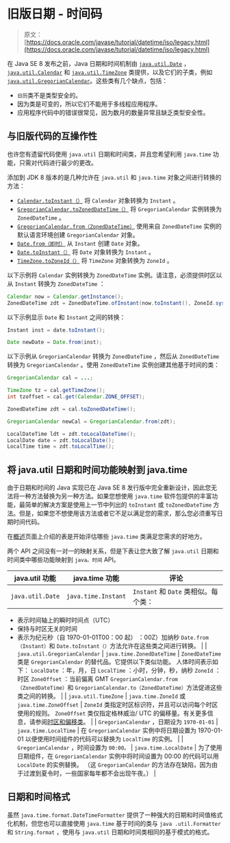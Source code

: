 # 旧版日期 - 时间码

> 原文： [https://docs.oracle.com/javase/tutorial/datetime/iso/legacy.html](https://docs.oracle.com/javase/tutorial/datetime/iso/legacy.html)

在 Java SE 8 发布之前，Java 日期和时间机制由 [`java.util.Date`](https://docs.oracle.com/javase/8/docs/api/java/util/Date.html) ， [`java.util.Calendar`](https://docs.oracle.com/javase/8/docs/api/java/util/Calendar.html) 和 [`java.util.TimeZone`](https://docs.oracle.com/javase/8/docs/api/java/util/TimeZone.html) 类提供，以及它们的子类，例如 [`java.util.GregorianCalendar`](https://docs.oracle.com/javase/8/docs/api/java/util/GregorianCalendar.html)。这些类有几个缺点，包括：

*   `日历`类不是类型安全的。
*   因为类是可变的，所以它们不能用于多线程应用程序。
*   应用程序代码中的错误很常见，因为数月的数量异常且缺乏类型安全性。

## 与旧版代码的互操作性

也许您有遗留代码使用 `java.util` 日期和时间类，并且您希望利用 `java.time` 功能，只需对代码进行最少的更改。

添加到 JDK 8 版本的是几种允许在 `java.util` 和 `java.time` 对象之间进行转换的方法：

*   [`Calendar.toInstant（）`](https://docs.oracle.com/javase/8/docs/api/java/util/Calendar.html#toInstant--) 将 `Calendar` 对象转换为 `Instant` 。
*   [`GregorianCalendar.toZonedDateTime（）`](https://docs.oracle.com/javase/8/docs/api/java/util/GregorianCalendar.html#toZonedDateTime--) 将 `GregorianCalendar` 实例转换为 `ZonedDateTime` 。
*   [`GregorianCalendar.from（ZonedDateTime）`](https://docs.oracle.com/javase/8/docs/api/java/util/GregorianCalendar.html#from-java.time.ZonedDateTime-) 使用来自 `ZonedDateTime` 实例的默认语言环境创建 `GregorianCalendar` 对象。
*   [`Date.from（即时）`](https://docs.oracle.com/javase/8/docs/api/java/util/Date.html#from-java.time.Instant-) 从 `Instant` 创建 `Date` 对象。
*   [`Date.toInstant（）`](https://docs.oracle.com/javase/8/docs/api/java/util/Date.html#toInstant--) 将 `Date` 对象转换为 `Instant` 。
*   [`TimeZone.toZoneId（）`](https://docs.oracle.com/javase/8/docs/api/java/util/TimeZone.html#toZoneId--) 将 `TimeZone` 对象转换为 `ZoneId` 。

以下示例将 `Calendar` 实例转换为 `ZonedDateTime` 实例。请注意，必须提供时区以从 `Instant` 转换​​为 `ZonedDateTime` ：

```java
Calendar now = Calendar.getInstance();
ZonedDateTime zdt = ZonedDateTime.ofInstant(now.toInstant(), ZoneId.systemDefault()));

```

以下示例显示 `Date` 和 `Instant` 之间的转换：

```java
Instant inst = date.toInstant();

Date newDate = Date.from(inst);

```

以下示例从 `GregorianCalendar` 转换为 `ZonedDateTime` ，然后从 `ZonedDateTime` 转换​​为 `GregorianCalendar` 。使用 `ZonedDateTime` 实例创建其他基于时间的类：

```java
GregorianCalendar cal = ...;

TimeZone tz = cal.getTimeZone();
int tzoffset = cal.get(Calendar.ZONE_OFFSET);

ZonedDateTime zdt = cal.toZonedDateTime();

GregorianCalendar newCal = GregorianCalendar.from(zdt);

LocalDateTime ldt = zdt.toLocalDateTime();
LocalDate date = zdt.toLocalDate();
LocalTime time = zdt.toLocalTime();

```

## 将 java.util 日期和时间功能映射到 java.time

由于日期和时间的 Java 实现已在 Java SE 8 发行版中完全重新设计，因此您无法将一种方法替换为另一种方法。如果您想使用 `java.time` 软件包提供的丰富功能，最简单的解决方案是使用上一节中列出的 `toInstant` 或 `toZonedDateTime` 方法。但是，如果您不想使用该方法或者它不足以满足您的需求，那么您必须重写日期时间代码。

在[概述](overview.html)页面上介绍的表是开始评估哪些 `java.time` 类满足您需求的好地方。

两个 API 之间没有一对一的映射关系，但是下表让您大致了解 `java.util` 日期和时间类中哪些功能映射到 `java。时间` API。

| java.util 功能 | java.time 功能 | 评论 |
| --- | --- | --- |
| `java.util.Date` | `java.time.Instant` | `Instant` 和 `Date` 类相似。每个类：
- 表示时间轴上的瞬时时间点（UTC）
- 保持与时区无关的时间
- 表示为纪元秒（自 1970-01-01T00：00 起） ：00Z）加纳秒
`Date.from（Instant）`和 `Date.toInstant（）`方法允许在这些类之间进行转换。 |
| `java.util.GregorianCalendar` | `java.time.ZonedDateTime` | `ZonedDateTime` 类是 `GregorianCalendar` 的替代品。它提供以下类似功能。
人体时间表示如下：
`LocalDate` ：年，月，日
`LocalTime` ：小时，分钟，秒，纳秒
`ZoneId` ：时区
`ZoneOffset` ：当前偏离 GMT
`GregorianCalendar.from（ZonedDateTime）`和 `GregorianCalendar.to（ZonedDateTime）`方法促进这些类之间的转换。 |
| `java.util.TimeZone` | `java.time.ZoneId` 或 `java.time.ZoneOffset` | `ZoneId` 类指定时区标识符，并且可以访问每个时区使用的规则。 `ZoneOffset` 类仅指定格林威治/ UTC 的偏移量。有关更多信息，请参阅[时区和偏移类](timezones.html)。 |
| `GregorianCalendar` ，日期设为 `1970-01-01` | `java.time.LocalTime` | 在 `GregorianCalendar` 实例中将日期设置为 1970-01-01 以便使用时间组件的代码可以替换为 `LocalTime` 的实例。 |
| `GregorianCalendar` ，时间设置为 `00:00。` | `java.time.LocalDate` | 为了使用日期组件，在 `GregorianCalendar` 实例中将时间设置为 00:00 的代码可以用 `LocalDate` 的实例替换。 （这 `GregorianCalendar` 的方法存在缺陷，因为由于过渡到夏令时，一些国家每年都不会出现午夜。） |

## 日期和时间格式

虽然 `java.time.format.DateTimeFormatter` 提供了一种强大的日期和时间值格式化机制，但您也可以直接使用 `java.time` 基于时间的类与 `java .util.Formatter` 和 `String.format` ，使用与 `java.util` 日期和时间类相同的基于模式的格式。